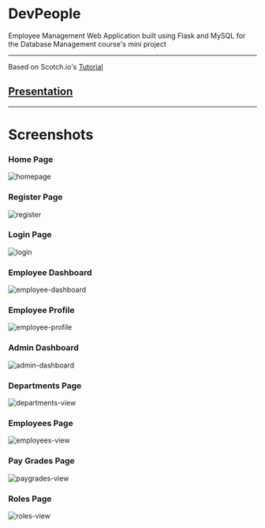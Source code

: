 # DevPeople
Employee Management Web Application built using Flask and MySQL for the Database Management course's mini project

---
Based on Scotch.io's [Tutorial](https://scotch.io/tutorials/build-a-crud-web-app-with-python-and-flask-part-one)
## [Presentation](https://drive.google.com/file/d/0B0Q8qfGisPMeekN6VDRCUThnWUk/view?usp=sharing&resourcekey=0-ymtgnL4E4lhqIwAhAqx5gQ)
---
# Screenshots

### Home Page
![homepage](https://github.com/user-attachments/assets/d1ea06e0-2466-425b-a5ae-486b2aef6c85)

### Register Page
![register](https://github.com/user-attachments/assets/0942d903-43ee-4b10-b2af-19aa8578fbb5)

### Login Page
![login](https://github.com/user-attachments/assets/1afe2224-e711-4df0-a75b-1cd59d40f34f)

### Employee Dashboard
![employee-dashboard](https://github.com/user-attachments/assets/19bca500-ded7-416d-b411-5e1c70ef5ddf)

### Employee Profile
![employee-profile](https://github.com/user-attachments/assets/c287ad2c-36f5-46f1-a3cd-f5ea56b212c9)

### Admin Dashboard
![admin-dashboard](https://github.com/user-attachments/assets/dc04d8f5-7068-404e-825e-644ef8b6559c)

### Departments Page
![departments-view](https://github.com/user-attachments/assets/cc7cd281-bdcb-401f-a528-e96097aaabf9)

### Employees Page
![employees-view](https://github.com/user-attachments/assets/084d3df2-8a59-490a-a7a1-781cc85fa722)

### Pay Grades Page
![paygrades-view](https://github.com/user-attachments/assets/08201fd8-97c1-4761-a942-0273f49c81bb)

### Roles Page
![roles-view](https://github.com/user-attachments/assets/12507a35-b962-457a-8ac1-d6c7cdf28f9e)
